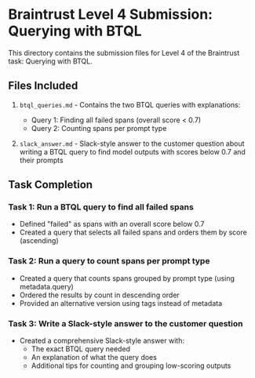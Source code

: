# Braintrust Level 4 Submission: Querying with BTQL

This directory contains the submission files for Level 4 of the Braintrust task: Querying with BTQL.

## Files Included

1. `btql_queries.md` - Contains the two BTQL queries with explanations:
   - Query 1: Finding all failed spans (overall score < 0.7)
   - Query 2: Counting spans per prompt type

2. `slack_answer.md` - Slack-style answer to the customer question about writing a BTQL query to find model outputs with scores below 0.7 and their prompts

## Task Completion

### Task 1: Run a BTQL query to find all failed spans
- Defined "failed" as spans with an overall score below 0.7
- Created a query that selects all failed spans and orders them by score (ascending)

### Task 2: Run a query to count spans per prompt type
- Created a query that counts spans grouped by prompt type (using metadata.query)
- Ordered the results by count in descending order
- Provided an alternative version using tags instead of metadata

### Task 3: Write a Slack-style answer to the customer question
- Created a comprehensive Slack-style answer with:
  - The exact BTQL query needed
  - An explanation of what the query does
  - Additional tips for counting and grouping low-scoring outputs
